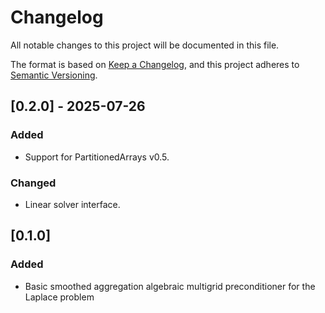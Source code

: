
# Changelog

All notable changes to this project will be documented in this file.

The format is based on [Keep a Changelog](https://keepachangelog.com/en/1.0.0/),
and this project adheres to [Semantic Versioning](https://semver.org/spec/v2.0.0.html).

## [0.2.0] - 2025-07-26

### Added
- Support for PartitionedArrays v0.5.

### Changed

- Linear solver interface.

## [0.1.0]

### Added

- Basic smoothed aggregation algebraic multigrid preconditioner for the Laplace problem
